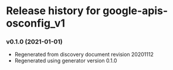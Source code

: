 # Release history for google-apis-osconfig_v1

### v0.1.0 (2021-01-01)

* Regenerated from discovery document revision 20201112
* Regenerated using generator version 0.1.0


